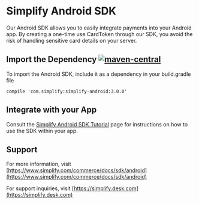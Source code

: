 # Simplify Android SDK

Our Android SDK allows you to easily integrate payments into your Android app. By creating a one-time use CardToken through our SDK, you avoid the risk of handling sensitive card details on your server.

## Import the Dependency [![maven-central](https://img.shields.io/maven-central/v/com.simplify/simplify-android.svg)](http://search.maven.org/#search%7Cga%7C1%7Csimplify-android)

To import the Android SDK, include it as a dependency in your build.gradle file

    compile 'com.simplify:simplify-android:3.0.0'

## Integrate with your App

Consult the [Simplify Android SDK Tutorial](https://github.com/simplifycom/simplify-android-sample/wiki/Simplify-Android-SDK-Tutorial) page for instructions on how to use the SDK within your app. 

## Support

For more information, visit [https://www.simplify.com/commerce/docs/sdk/android](https://www.simplify.com/commerce/docs/sdk/android)

For support inquiries, visit [https://simplify.desk.com](https://simplify.desk.com)